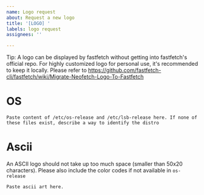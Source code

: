 ```yaml
---
name: Logo request
about: Request a new logo
title: '[LOGO] '
labels: logo request
assignees: ''

---
```


Tip: A logo can be displayed by fastfetch without getting into fastfetch's official repo. For highly customized logo for personal use, it's recommended to keep it locally. Please refer to https://github.com/fastfetch-cli/fastfetch/wiki/Migrate-Neofetch-Logo-To-Fastfetch

# OS
```
Paste content of /etc/os-release and /etc/lsb-release here. If none of these files exist, describe a way to identify the distro
```

# Ascii

An ASCII logo should not take up too much space (smaller than 50x20 characters). Please also include the color codes if not available in `os-release` 

```
Paste ascii art here.
```
